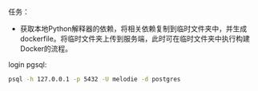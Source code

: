
任务：
- 获取本地Python解释器的依赖，将相关依赖复制到临时文件夹中，并生成dockerfile。将临时文件夹上传到服务端，此时可在临时文件夹中执行构建Docker的流程。

login pgsql:
```sh
psql -h 127.0.0.1 -p 5432 -U melodie -d postgres
```